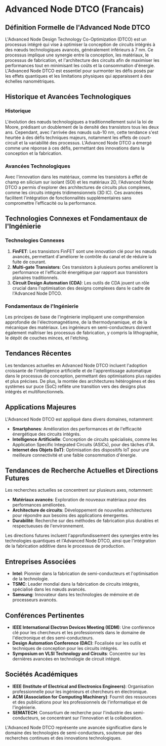 # Advanced Node DTCO (Francais)

## Définition Formelle de l'Advanced Node DTCO

L'Advanced Node Design Technology Co-Optimization (DTCO) est un processus intégré qui vise à optimiser la conception de circuits intégrés à des nœuds technologiques avancés, généralement inférieurs à 7 nm. Ce processus implique une synergie entre la conception, les matériaux, le processus de fabrication, et l'architecture des circuits afin de maximiser les performances tout en minimisant les coûts et la consommation d'énergie. L'Advanced Node DTCO est essentiel pour surmonter les défis posés par les effets quantiques et les limitations physiques qui apparaissent à des échelles nanométriques.

## Historique et Avancées Technologiques

### Historique

L'évolution des nœuds technologiques a traditionnellement suivi la loi de Moore, prédisant un doublement de la densité des transistors tous les deux ans. Cependant, avec l'arrivée des nœuds sub-10 nm, cette tendance s'est heurtée à des défis techniques majeurs, notamment les effets de court-circuit et la variabilité des processus. L'Advanced Node DTCO a émergé comme une réponse à ces défis, permettant des innovations dans la conception et la fabrication.

### Avancées Technologiques

Avec l'innovation dans les matériaux, comme les transistors à effet de champ en silicium sur isolant (SOI) et les matériaux 2D, l'Advanced Node DTCO a permis d'explorer des architectures de circuits plus complexes, comme les circuits intégrés tridimensionnels (3D IC). Ces avancées facilitent l'intégration de fonctionnalités supplémentaires sans compromettre l'efficacité ou la performance.

## Technologies Connexes et Fondamentaux de l'Ingénierie

### Technologies Connexes

1. **FinFET**: Les transistors FinFET sont une innovation clé pour les nœuds avancés, permettant d'améliorer le contrôle du canal et de réduire la fuite de courant.
2. **Multi-gate Transistors**: Ces transistors à plusieurs portes améliorent la performance et l'efficacité énergétique par rapport aux transistors planaires traditionnels.
3. **Circuit Design Automation (CDA)**: Les outils de CDA jouent un rôle crucial dans l'optimisation des designs complexes dans le cadre de l'Advanced Node DTCO.

### Fondamentaux de l'Ingénierie

Les principes de base de l'ingénierie impliquent une compréhension approfondie de l'électromagnétisme, de la thermodynamique, et de la mécanique des matériaux. Les ingénieurs en semi-conducteurs doivent également maîtriser les processus de fabrication, y compris la lithographie, le dépôt de couches minces, et l'etching.

## Tendances Récentes

Les tendances actuelles en Advanced Node DTCO incluent l'adoption croissante de l'intelligence artificielle et de l'apprentissage automatique dans le processus de conception, permettant des optimisations plus rapides et plus précises. De plus, la montée des architectures hétérogènes et des systèmes sur puce (SoC) reflète une transition vers des designs plus intégrés et multifonctionnels.

## Applications Majeures

L'Advanced Node DTCO est appliqué dans divers domaines, notamment:

- **Smartphones**: Amélioration des performances et de l'efficacité énergétique des circuits intégrés.
- **Intelligence Artificielle**: Conception de circuits spécialisés, comme les Application Specific Integrated Circuits (ASICs), pour des tâches d'IA.
- **Internet des Objets (IoT)**: Optimisation des dispositifs IoT pour une meilleure connectivité et une faible consommation d'énergie.

## Tendances de Recherche Actuelles et Directions Futures

Les recherches actuelles se concentrent sur plusieurs axes, notamment:

- **Matériaux avancés**: Exploration de nouveaux matériaux pour des performances améliorées.
- **Architecture de circuits**: Développement de nouvelles architectures pour répondre aux besoins des applications émergentes.
- **Durabilité**: Recherche sur des méthodes de fabrication plus durables et respectueuses de l'environnement.

Les directions futures incluent l'approfondissement des synergies entre les technologies quantiques et l'Advanced Node DTCO, ainsi que l'intégration de la fabrication additive dans le processus de production.

## Entreprises Associées

- **Intel**: Pionnier dans la fabrication de semi-conducteurs et l'optimisation de la technologie.
- **TSMC**: Leader mondial dans la fabrication de circuits intégrés, spécialisé dans les nœuds avancés.
- **Samsung**: Innovateur dans les technologies de mémoire et de processeurs avancés.

## Conférences Pertinentes

- **IEEE International Electron Devices Meeting (IEDM)**: Une conférence clé pour les chercheurs et les professionnels dans le domaine de l'électronique et des semi-conducteurs.
- **Design Automation Conference (DAC)**: Focalisée sur les outils et techniques de conception pour les circuits intégrés.
- **Symposium on VLSI Technology and Circuits**: Concentre sur les dernières avancées en technologie de circuit intégré.

## Sociétés Académiques

- **IEEE (Institute of Electrical and Electronics Engineers)**: Organisation professionnelle pour les ingénieurs et chercheurs en électronique.
- **ACM (Association for Computing Machinery)**: Fournit des ressources et des publications pour les professionnels de l'informatique et de l'ingénierie.
- **SEMATECH**: Consortium de recherche pour l'industrie des semi-conducteurs, se concentrant sur l'innovation et la collaboration.

L'Advanced Node DTCO représente une avancée significative dans le domaine des technologies de semi-conducteurs, soutenue par des recherches continues et des innovations technologiques.